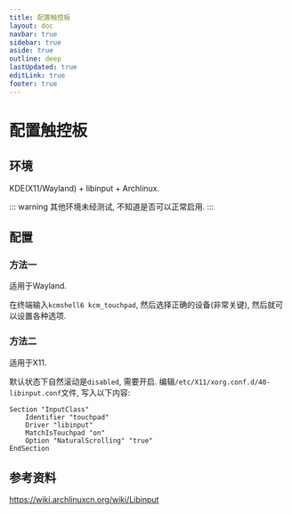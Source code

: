 ```yaml
---
title: 配置触控板 
layout: doc
navbar: true
sidebar: true
aside: true
outline: deep
lastUpdated: true
editLink: true
footer: true
---
```


# 配置触控板

## 环境

KDE(X11/Wayland) + libinput + Archlinux.

::: warning
其他环境未经测试, 不知道是否可以正常启用.
:::

## 配置

### 方法一

适用于Wayland.

在终端输入`kcmshell6 kcm_touchpad`, 然后选择正确的设备(非常关键), 然后就可以设置各种选项.

### 方法二

适用于X11.

默认状态下自然滚动是`disabled`, 需要开启. 编辑`/etc/X11/xorg.conf.d/40-libinput.conf`文件, 写入以下内容:

```
Section "InputClass"
    Identifier "touchpad"
    Driver "libinput"
    MatchIsTouchpad "on"
    Option "NaturalScrolling" "true"
EndSection
```

## 参考资料

https://wiki.archlinuxcn.org/wiki/Libinput
